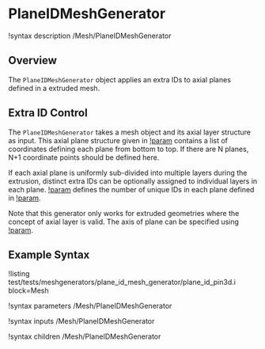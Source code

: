 # PlaneIDMeshGenerator

!syntax description /Mesh/PlaneIDMeshGenerator

## Overview

The `PlaneIDMeshGenerator` object applies an extra IDs to axial planes defined in a extruded mesh.

## Extra ID Control

The `PlaneIDMeshGenerator` takes a mesh object and its axial layer structure as input.
This axial plane structure given in [!param](/Mesh/PlaneIDMeshGenerator/plane_coordinates) contains a list of coordinates defining each plane from bottom to top.
If there are N planes, N+1 coordinate points should be defined here.

If each axial plane is uniformly sub-divided into multiple layers during the extrusion, distinct extra IDs can be optionally assigned to individual layers in each plane.
[!param](/Mesh/PlaneIDMeshGenerator/num_ids_per_plane) defines the number of unique IDs in each plane defined in [!param](/Mesh/PlaneIDMeshGenerator/plane_coordinates).

Note that this generator only works for extruded geometries where the concept of axial layer is valid.
The axis of plane can be specified using [!param](/Mesh/PlaneIDMeshGenerator/plane_axis).

## Example Syntax

!listing test/tests/meshgenerators/plane_id_mesh_generator/plane_id_pin3d.i block=Mesh

!syntax parameters /Mesh/PlaneIDMeshGenerator

!syntax inputs /Mesh/PlaneIDMeshGenerator

!syntax children /Mesh/PlaneIDMeshGenerator
